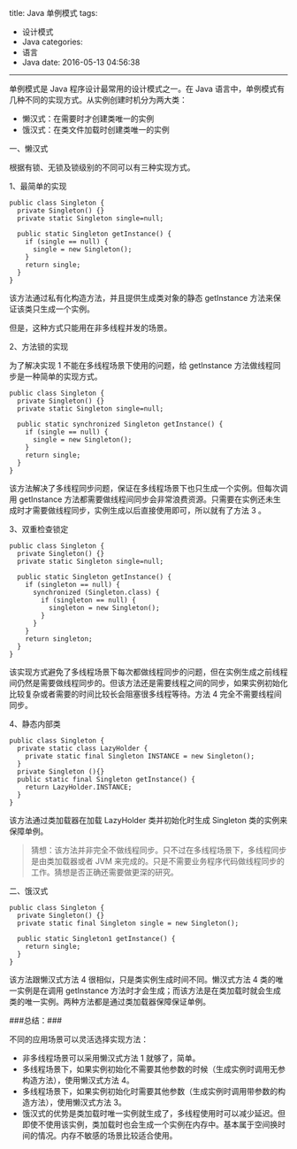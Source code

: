 title: Java 单例模式
tags:
  - 设计模式
  - Java
categories:
  - 语言
  - Java
date: 2016-05-13 04:56:38
---

单例模式是 Java 程序设计最常用的设计模式之一。在 Java 语言中，单例模式有几种不同的实现方式。从实例创建时机分为两大类：

- 懒汉式：在需要时才创建类唯一的实例
- 饿汉式：在类文件加载时创建类唯一的实例

<!-- more -->

一、懒汉式

根据有锁、无锁及锁级别的不同可以有三种实现方式。

1、最简单的实现

    public class Singleton {
      private Singleton() {}
      private static Singleton single=null;

      public static Singleton getInstance() {
        if (single == null) {
          single = new Singleton();
        }
        return single;
      }
    }

该方法通过私有化构造方法，并且提供生成类对象的静态 getInstance 方法来保证该类只生成一个实例。

但是，这种方式只能用在非多线程并发的场景。

2、方法锁的实现

为了解决实现 1 不能在多线程场景下使用的问题，给 getInstance 方法做线程同步是一种简单的实现方式。

    public class Singleton {
      private Singleton() {}
      private static Singleton single=null;

      public static synchronized Singleton getInstance() {
        if (single == null) {
          single = new Singleton();
        }
        return single;
      }
    }

该方法解决了多线程同步问题，保证在多线程场景下也只生成一个实例。但每次调用 getInstance 方法都需要做线程间同步会非常浪费资源。只需要在实例还未生成时才需要做线程同步，实例生成以后直接使用即可，所以就有了方法 3 。

3、双重检查锁定

    public class Singleton {
      private Singleton() {}
      private static Singleton single=null;

      public static Singleton getInstance() {
        if (singleton == null) {
          synchronized (Singleton.class) {
            if (singleton == null) {
              singleton = new Singleton();
            }
          }
        }
        return singleton;
      }
    }

该实现方式避免了多线程场景下每次都做线程同步的问题，但在实例生成之前线程间仍然是需要做线程同步的。但该方法还是需要线程之间的同步，如果实例初始化比较复杂或者需要的时间比较长会阻塞很多线程等待。方法 4 完全不需要线程间同步。

4、静态内部类

    public class Singleton {
      private static class LazyHolder {
        private static final Singleton INSTANCE = new Singleton();
      }
      private Singleton (){}
      public static final Singleton getInstance() {
        return LazyHolder.INSTANCE;
      }
    }

该方法通过类加载器在加载 LazyHolder 类并初始化时生成 Singleton 类的实例来保障单例。

> 猜想：该方法并非完全不做线程同步。只不过在多线程场景下，多线程同步是由类加载器或者 JVM 来完成的。只是不需要业务程序代码做线程同步的工作。猜想是否正确还需要做更深的研究。

二、饿汉式

    public class Singleton {
      private Singleton() {}
      private static final Singleton single = new Singleton();

      public static Singleton1 getInstance() {
        return single;
      }
    }

该方法跟懒汉式方法 4 很相似，只是类实例生成时间不同。懒汉式方法 4 类的唯一实例是在调用 getInstance 方法时才会生成；而该方法是在类加载时就会生成类的唯一实例。两种方法都是通过类加载器保障保证单例。

###总结：###

不同的应用场景可以灵活选择实现方法：

- 非多线程场景可以采用懒汉式方法 1 就够了，简单。
- 多线程场景下，如果实例初始化不需要其他参数的时候（生成实例时调用无参构造方法），使用懒汉式方法 4。
- 多线程场景下，如果实例初始化时需要其他参数（生成实例时调用带参数的构造方法），使用懒汉式方法 3。
- 饿汉式的优势是类加载时唯一实例就生成了，多线程使用时可以减少延迟。但即使不使用该实例，类加载时也会生成一个实例在内存中。基本属于空间换时间的情况。内存不敏感的场景比较适合使用。
